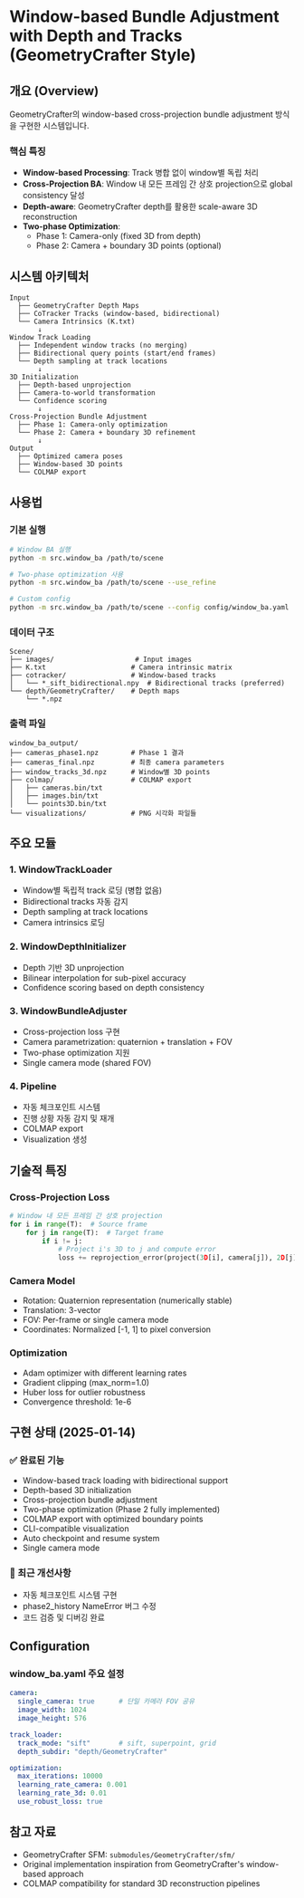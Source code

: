 # Window-based Bundle Adjustment with Depth and Tracks (GeometryCrafter Style)

## 개요 (Overview)

GeometryCrafter의 window-based cross-projection bundle adjustment 방식을 구현한 시스템입니다.

### 핵심 특징
- **Window-based Processing**: Track 병합 없이 window별 독립 처리
- **Cross-Projection BA**: Window 내 모든 프레임 간 상호 projection으로 global consistency 달성
- **Depth-aware**: GeometryCrafter depth를 활용한 scale-aware 3D reconstruction
- **Two-phase Optimization**: 
  - Phase 1: Camera-only (fixed 3D from depth)
  - Phase 2: Camera + boundary 3D points (optional)

## 시스템 아키텍처

```
Input
  ├── GeometryCrafter Depth Maps
  ├── CoTracker Tracks (window-based, bidirectional)
  └── Camera Intrinsics (K.txt)
       ↓
Window Track Loading
  ├── Independent window tracks (no merging)
  ├── Bidirectional query points (start/end frames)
  └── Depth sampling at track locations
       ↓
3D Initialization
  ├── Depth-based unprojection
  ├── Camera-to-world transformation
  └── Confidence scoring
       ↓
Cross-Projection Bundle Adjustment
  ├── Phase 1: Camera-only optimization
  └── Phase 2: Camera + boundary 3D refinement
       ↓
Output
  ├── Optimized camera poses
  ├── Window-based 3D points
  └── COLMAP export
```

## 사용법

### 기본 실행
```bash
# Window BA 실행
python -m src.window_ba /path/to/scene

# Two-phase optimization 사용
python -m src.window_ba /path/to/scene --use_refine

# Custom config
python -m src.window_ba /path/to/scene --config config/window_ba.yaml
```

### 데이터 구조
```
Scene/
├── images/                    # Input images
├── K.txt                     # Camera intrinsic matrix
├── cotracker/                # Window-based tracks
│   └── *_sift_bidirectional.npy  # Bidirectional tracks (preferred)
└── depth/GeometryCrafter/    # Depth maps
    └── *.npz
```

### 출력 파일
```
window_ba_output/
├── cameras_phase1.npz        # Phase 1 결과
├── cameras_final.npz         # 최종 camera parameters
├── window_tracks_3d.npz      # Window별 3D points
├── colmap/                   # COLMAP export
│   ├── cameras.bin/txt
│   ├── images.bin/txt
│   └── points3D.bin/txt
└── visualizations/           # PNG 시각화 파일들
```

## 주요 모듈

### 1. WindowTrackLoader
- Window별 독립적 track 로딩 (병합 없음)
- Bidirectional tracks 자동 감지
- Depth sampling at track locations
- Camera intrinsics 로딩

### 2. WindowDepthInitializer  
- Depth 기반 3D unprojection
- Bilinear interpolation for sub-pixel accuracy
- Confidence scoring based on depth consistency

### 3. WindowBundleAdjuster
- Cross-projection loss 구현
- Camera parametrization: quaternion + translation + FOV
- Two-phase optimization 지원
- Single camera mode (shared FOV)

### 4. Pipeline
- 자동 체크포인트 시스템
- 진행 상황 자동 감지 및 재개
- COLMAP export
- Visualization 생성

## 기술적 특징

### Cross-Projection Loss
```python
# Window 내 모든 프레임 간 상호 projection
for i in range(T):  # Source frame
    for j in range(T):  # Target frame
        if i != j:
            # Project i's 3D to j and compute error
            loss += reprojection_error(project(3D[i], camera[j]), 2D[j])
```

### Camera Model
- Rotation: Quaternion representation (numerically stable)
- Translation: 3-vector
- FOV: Per-frame or single camera mode
- Coordinates: Normalized [-1, 1] to pixel conversion

### Optimization
- Adam optimizer with different learning rates
- Gradient clipping (max_norm=1.0)
- Huber loss for outlier robustness
- Convergence threshold: 1e-6

## 구현 상태 (2025-01-14)

### ✅ 완료된 기능
- Window-based track loading with bidirectional support
- Depth-based 3D initialization
- Cross-projection bundle adjustment
- Two-phase optimization (Phase 2 fully implemented)
- COLMAP export with optimized boundary points
- CLI-compatible visualization
- Auto checkpoint and resume system
- Single camera mode

### 🔧 최근 개선사항
- 자동 체크포인트 시스템 구현
- phase2_history NameError 버그 수정
- 코드 검증 및 디버깅 완료

## Configuration

### window_ba.yaml 주요 설정
```yaml
camera:
  single_camera: true      # 단일 카메라 FOV 공유
  image_width: 1024
  image_height: 576

track_loader:
  track_mode: "sift"       # sift, superpoint, grid
  depth_subdir: "depth/GeometryCrafter"

optimization:
  max_iterations: 10000
  learning_rate_camera: 0.001
  learning_rate_3d: 0.01
  use_robust_loss: true
```

## 참고 자료

- GeometryCrafter SFM: `submodules/GeometryCrafter/sfm/`
- Original implementation inspiration from GeometryCrafter's window-based approach
- COLMAP compatibility for standard 3D reconstruction pipelines